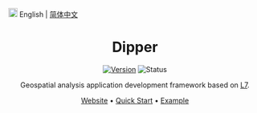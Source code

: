 <img src="https://gw.alipayobjects.com/zos/antfincdn/R8sN%24GNdh6/language.svg" width="18"> English | [简体中文](./README.md)

<h1 align="center">Dipper</h1>

<div align="center">

[![Version](https://badgen.net/npm/v/@antv/dipper)](https://npmjs.com/@antv/dipper)
![Status](https://badgen.net/github/status/antvis/Dipper)

Geospatial analysis application development framework based on <a href="https://github.com/antvis/L7">L7</a>.

<p align="center">
  <a href="https://dipper.antv.vision">Website</a> •
  <a href="https://dipper.antv.vision/guide">Quick Start</a> •
  <a href="https://dipper.antv.vision/pc">Example</a>
</p>

<div>

